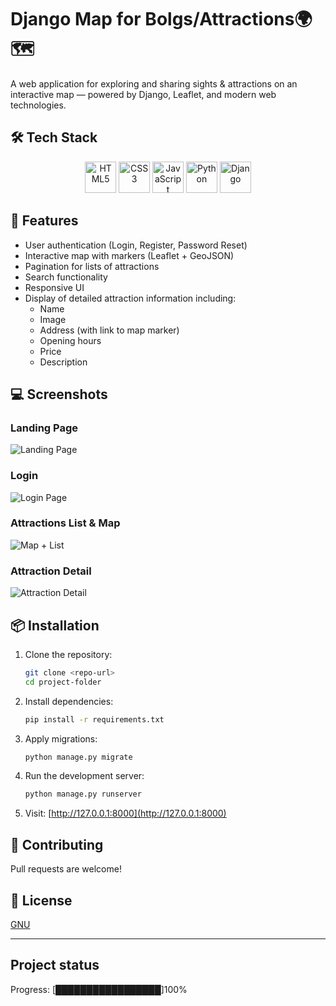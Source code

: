


# Django Map for Bolgs/Attractions🌍🗺️

A web application for exploring and sharing sights & attractions on an interactive map — powered by Django, Leaflet, and modern web technologies.
## 🛠️ Tech Stack
<p align="center">
  <img src="https://cdn.jsdelivr.net/gh/devicons/devicon/icons/html5/html5-original.svg" width="50" height="50" alt="HTML5"/>

  <img src="https://cdn.jsdelivr.net/gh/devicons/devicon/icons/css3/css3-original.svg" width="50" height="50" alt="CSS3"/>

  <img src="https://cdn.jsdelivr.net/gh/devicons/devicon/icons/javascript/javascript-original.svg" width="50" height="50" alt="JavaScript"/>

  <img src="https://cdn.jsdelivr.net/gh/devicons/devicon/icons/python/python-original.svg" width="50" height="50" alt="Python"/>

  <img src="https://cdn.jsdelivr.net/gh/devicons/devicon/icons/django/django-plain.svg" width="50" height="50" alt="Django"/>
</p>

## 🚀 Features

- User authentication (Login, Register, Password Reset)
- Interactive map with markers (Leaflet + GeoJSON)
- Pagination for lists of attractions
- Search functionality
- Responsive UI
- Display of detailed attraction information including:
  - Name
  - Image
  - Address (with link to map marker)
  - Opening hours
  - Price
  - Description

## 💻 Screenshots

### Landing Page
![Landing Page](<path/to/screenshot>)

### Login
![Login Page](<path/to/screenshot>)

### Attractions List & Map
![Map + List](<path/to/screenshot>)

### Attraction Detail
![Attraction Detail](<path/to/screenshot>)

## 📦 Installation

1. Clone the repository:
    ```bash
    git clone <repo-url>
    cd project-folder
    ```

2. Install dependencies:
    ```bash
    pip install -r requirements.txt
    ```

3. Apply migrations:
    ```bash
    python manage.py migrate
    ```

4. Run the development server:
    ```bash
    python manage.py runserver
    ```

5. Visit: [http://127.0.0.1:8000](http://127.0.0.1:8000)

## 🤝 Contributing

Pull requests are welcome!  

## 📄 License

[GNU](LICENSE)

---


## Project status


Progress: [█████████████████]100%

